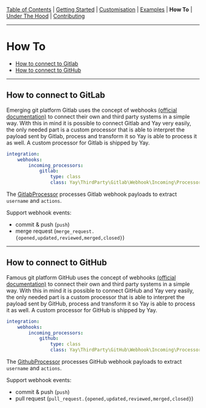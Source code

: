 [Table of Contents](README.md) | [Getting Started](getting-started.md) | [Customisation](customisation.md) | [Examples](examples.md) | **How To** | [Under The Hood](under-the-hood.md) | [Contributing](contributing.md)

---

# How To

* [How to connect to Gitlab](how-to.md#how-to-connect-to-gitlab)
* [How to connect to GitHub](how-to.md#how-to-connect-to-github)

---

## How to connect to GitLab

Emerging git platform Gitlab uses the concept of webhooks [(official documentation)](https://docs.gitlab.com/ce/user/project/integrations/webhooks.html) to connect their own and third party systems in a simple way. With this in mind it is possible to connect Gitlab and Yay very easily, the only needed part is a custom processor that is able to interpret the payload sent by Gitlab, process and transform it so Yay is able to process it as well. A custom processor for Gitlab is shipped by Yay.

```yml
integration:
    webhooks:
        incoming_processors:
            gitlab:
                type: class
                class: Yay\ThirdParty\Gitlab\Webhook\Incoming\Processor\GitlabProcessor
```

The [GitlabProcessor](../../src/ThirdParty/Gitlab/Webhook/Incoming/Processor/GitlabProcessor.php) processes Gitlab webhook payloads to extract `username` and `actions`.

Support webhook events:
- commit & push (`push`)
- merge request (`merge_request.{opened,updated,reviewed,merged,closed}`)

---

## How to connect to GitHub

Famous git platform GitHub uses the concept of webhooks [(official documentation)](https://developer.github.com/webhooks/) to connect their own and third party systems in a simple way. With this in mind it is possible to connect GitHub and Yay very easily, the only needed part is a custom processor that is able to interpret the payload sent by GitHub, process and transform it so Yay is able to process it as well.  A custom processor for GitHub is shipped by Yay.

```yml
integration:
    webhooks:
        incoming_processors:
            github:
                type: class
                class: Yay\ThirdParty\GitHub\Webhook\Incoming\Processor\GitHubProcessor
```

The [GithubProcessor](../../src/ThirdParty/Github/Webhook/Incoming/Processor/GithubProcessor.php) processes GitHub webhook payloads to extract `username` and `actions`.

Support webhook events:
- commit & push (`push`)
- pull request (`pull_request.{opened,updated,reviewed,merged,closed}`)
